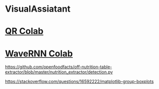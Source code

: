 # VisualAssiatant

# [QR Colab](https://colab.research.google.com/drive/1hyPy7A8SPBXbHBt95PdASVt_Q5q6u_SG?usp=sharing)
# [WaveRNN Colab](https://colab.research.google.com/drive/111VTTjOvmZzDFjZyK76zji8OMW2pKs8U?usp=sharing)
https://github.com/openfoodfacts/off-nutrition-table-extractor/blob/master/nutrition_extractor/detection.py


https://stackoverflow.com/questions/16592222/matplotlib-group-boxplots
